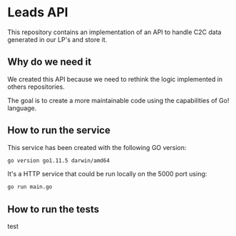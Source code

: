 # Leads API

This repository contains an implementation of an API to handle C2C data generated in our LP's and store it.

## Why do we need it

We created this API because we need to rethink the logic implemented in others repositories.

The goal is to create a more maintainable code using the capabilities of Go! language.

## How to run the service

This service has been created with the following GO version:

```bash
go version go1.11.5 darwin/amd64
```

It's a HTTP service that could be run locally on the 5000 port using:

```bash
go run main.go
```

## How to run the tests

test
